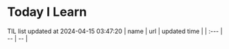 # Today I Learn 
TIL list updated at 2024-04-15 03:47:20
| name | url | updated time |
| :--- | -- | -- |
